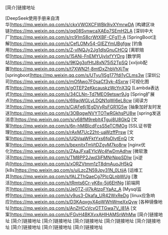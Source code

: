 [简介]链接地址

[DeepSeek使用手册来自清华]https://mp.weixin.qq.com/s/ckxVWOXCFWBk9ivXYmrwDA
[构建区块链]https://mp.weixin.qq.com/s/qg08SvnwcaXAEp7SEmH2LA
[深圳中大厂]https://mp.weixin.qq.com/s/rc91mS8crWtXBF-CFg11-A
[SpringBoot注解]https://mp.weixin.qq.com/s/CefLOMv54-GlEZYmUBgfgw
[钓鱼用]https://mp.weixin.qq.com/s/Z-vINQJy2Jg1dlsGnuCHCQ
[离职赔偿]https://mp.weixin.qq.com/s/15ANi-FnEMYUjyIxfYYDrg
[数学网站]https://mp.weixin.qq.com/s/9KQg3ofHtJ8xN75i52TpSQ
[xxljob配置]https://mp.weixin.qq.com/s/t7XWN2f-8mtDxZhbVhXjTw
[springboot]https://mp.weixin.qq.com/s/UTyu1lSg177fdi1yCLms3w
[深圳公司]https://mp.weixin.qq.com/s/mOfAwo7F0saCf3yk-4Sxrw
[可视化图库]https://mp.weixin.qq.com/s/gOTEP2eKkcauskzWcYnX3Q
[Lambda表达式]https://mp.weixin.qq.com/s/34CLNn-Td7MEO9etswr9Jg
[Spring扩展点]https://mp.weixin.qq.com/s/69aoWGLyLDQN1qWi6eL8cw
[阅读方法]https://mp.weixin.qq.com/s/CiAFe6j1EgDVyRsFGR1G5w
[抽象加好友时发送]https://mp.weixin.qq.com/s/3OBqgwNVYTOTwRGkhsPU8w
[spring发送消息]https://mp.weixin.qq.com/s/v68fM9rebIt4Tguj8U8GkQ
[文案]https://mp.weixin.qq.com/s/6n-hMlBIcdFcsS5eTCfMOg
[SSL证书管理]https://mp.weixin.qq.com/s/rAxM7Uc22ht-uaWzffPrsw
[文案]https://mp.weixin.qq.com/s/UQVqaWFktYxs6fqDlvtEnQ
[文案]https://mp.weixin.qq.com/s/bpxnitxTmVtDZgyM7ko8rw
[nginx优化]https://mp.weixin.qq.com/s/ZAaJFxaEYlcWc4fwDmAdhw
[微软激活]https://mp.weixin.qq.com/s/TM8PP2Jwd3jFMNrNppSDlw
[js逆向]https://mp.weixin.qq.com/s/xORZVtmm1zT8dmAuoJH5kQ
[k8s]https://mp.weixin.qq.com/s/uiLzcZN59Jpy31N_0LtjjA
[运维工具]https://mp.weixin.qq.com/s/fALZThQaeCg7PIcQLnbWUg
[激活]https://mp.weixin.qq.com/s/tRmts6Cr-yK8x-5jj6EHNg
[前端网页]https://mp.weixin.qq.com/s/Je0TZ-ijI7kAtzpFYaAz_A
[Mysql监控]https://mp.weixin.qq.com/s/v9us3-Dkafa_UR42WxReDg
[linux应急响应]https://mp.weixin.qq.com/s/D3KAqxgyX4qWWhWmeXxQyw
[各种镜像地址]https://mp.weixin.qq.com/s/AnZHCcVcyOTTGwa7V_l81A
[文案]https://mp.weixin.qq.com/s/FGvH4BKXvxAHlHAMSnWhMw
[简介]链接地址
[简介]链接地址
[简介]链接地址
[简介]链接地址
[简介]链接地址
[简介]链接地址
[简介]链接地址
[简介]链接地址
[简介]链接地址
